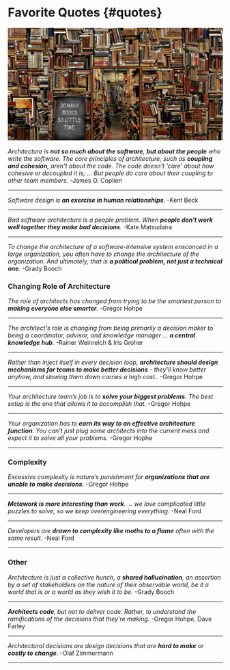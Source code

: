 

# Favorite Quotes {#quotes}


![](assets/images/arch/books-g1b2675255_1920.jpg)



*Architecture is **not so much about the software**, **but about the people** who write the software. The core principles of architecture, such as **coupling and cohesion**, aren't about the code. The code doesn't 'care' about how cohesive or decoupled it is; … But people do care about their coupling to other team members.*
-James O. Coplien

* * *

*Software design is **an exercise in human relationships**.*
-Kent Beck

* * *
 
*Bad software architecture is a people problem. When **people don't work well together they make bad decisions**.*
-Kate Matsudaira

* * *
 
*To change the architecture of a software-intensive system ensconced in a large organization, you often have to change the architecture of the organization. And ultimately, that is **a political problem, not just a technical one**.*
-Grady Booch
 
 
### Changing Role of Architecture
 
 
*The role of architects has changed from trying to be the smartest person to **making everyone else smarter**.*
-Gregor Hohpe

* * *
 
*The architect's role is changing from being primarily a decision maker to being a coordinator, advisor, and knowledge manager ... **a central knowledge hub**.*
-Rainer Weinreich & Iris Groher

* * *
 
*Rather than inject itself in every decision loop, **architecture should design mechanisms for teams to make better decisions** - they’ll know better anyhow, and slowing them down carries a high cost..*
-Gregor Hohpe

* * *
 
*Your architecture team’s job is to **solve your biggest problems**. The best setup is the one that allows it to accomplish that.*
-Gregor Hohpe

* * *
 
*Your organization has to **earn its way to an effective architecture function**. You can’t just plug some architects into the current mess and expect it to solve all your problems.*
-Gregor Hophe

* * *
 
### Complexity
 
 
*Excessive complexity is nature’s punishment for **organizations that are unable to make decisions.***
-Gregor Hohpe

* * *
 
***Metawork is more interesting than work**. ... we love complicated little puzzles to solve, so we keep overengineering everything.*
-Neal Ford

* * *
 
*Developers are **drawn to complexity like moths to a flame** often with the same result.*
-Neal Ford

* * *
 

### Other
 
 
*Architecture is just a collective hunch, a **shared hallucination**, an assertion by a set of stakeholders on the nature of their observable world, be it a world that is or a world as they wish it to be.*
-Grady Booch

* * *
 
***Architects code**, but not to deliver code. Rather, to understand the ramifications of the decisions that they're making.*
-Gregor Hohpe, Dave Farley

* * *
 
*Architectural decisions are design decisions that are **hard to make** or **costly to change**.*
-Olaf Zimmermann

* * *
 
